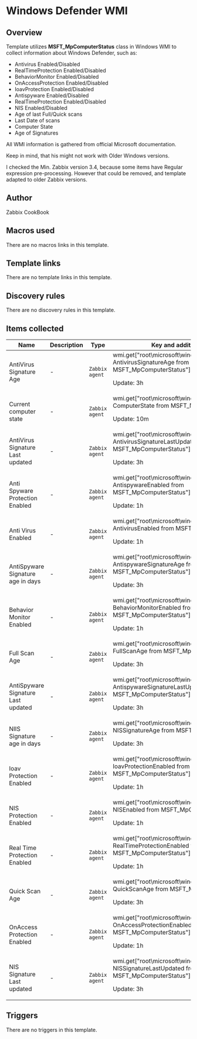 # Windows Defender WMI

## Overview

Template utilizes **MSFT\_MpComputerStatus** class in Windows WMI to collect information about Windows Defender, such as:


* Antivirus Enabled/Disabled
* RealTimeProtection Enabled/Disabled
* BehaviorMonitor Enabled/Disabled
* OnAccessProtection Enabled/Disabled
* IoavProtection Enabled/Disabled
* Antispyware Enabled/Disabled
* RealTimeProtection Enabled/Disabled
* NIS Enabled/Disabled
* Age of last Full/Quick scans
* Last Date of scans
* Computer State
* Age of Signatures


All WMI information is gathered from official Microsoft documentation.


Keep in mind, that his might not work with Older Windows versions.


I checked the Min. Zabbix version 3.4, because some items have Regular expression pre-processing. However that could be removed, and template adapted to older Zabbix versions.



## Author

Zabbix CookBook

## Macros used

There are no macros links in this template.

## Template links

There are no template links in this template.

## Discovery rules

There are no discovery rules in this template.

## Items collected

|Name|Description|Type|Key and additional info|
|----|-----------|----|----|
|AntiVirus Signature Age|<p>-</p>|`Zabbix agent`|wmi.get["root\microsoft\windows\defender","select AntivirusSignatureAge from MSFT_MpComputerStatus"]<p>Update: 3h</p>|
|Current computer state|<p>-</p>|`Zabbix agent`|wmi.get["root\microsoft\windows\defender","select ComputerState  from MSFT_MpComputerStatus"]<p>Update: 10m</p>|
|AntiVirus Signature Last updated|<p>-</p>|`Zabbix agent`|wmi.get["root\microsoft\windows\defender","select AntivirusSignatureLastUpdated from MSFT_MpComputerStatus"]<p>Update: 3h</p>|
|Anti Spyware Protection Enabled|<p>-</p>|`Zabbix agent`|wmi.get["root\microsoft\windows\defender","select AntispywareEnabled from MSFT_MpComputerStatus"]<p>Update: 1h</p>|
|Anti Virus Enabled|<p>-</p>|`Zabbix agent`|wmi.get["root\microsoft\windows\defender","select AntivirusEnabled from MSFT_MpComputerStatus"]<p>Update: 1h</p>|
|AntiSpyware Signature age in days|<p>-</p>|`Zabbix agent`|wmi.get["root\microsoft\windows\defender","select AntispywareSignatureAge from MSFT_MpComputerStatus"]<p>Update: 3h</p>|
|Behavior Monitor Enabled|<p>-</p>|`Zabbix agent`|wmi.get["root\microsoft\windows\defender","select BehaviorMonitorEnabled from MSFT_MpComputerStatus"]<p>Update: 1h</p>|
|Full Scan Age|<p>-</p>|`Zabbix agent`|wmi.get["root\microsoft\windows\defender","select FullScanAge from MSFT_MpComputerStatus"]<p>Update: 3h</p>|
|AntiSpyware Signature Last updated|<p>-</p>|`Zabbix agent`|wmi.get["root\microsoft\windows\defender","select AntispywareSignatureLastUpdated from MSFT_MpComputerStatus"]<p>Update: 3h</p>|
|NIIS Signature age in days|<p>-</p>|`Zabbix agent`|wmi.get["root\microsoft\windows\defender","select NISSignatureAge from MSFT_MpComputerStatus"]<p>Update: 3h</p>|
|Ioav Protection Enabled|<p>-</p>|`Zabbix agent`|wmi.get["root\microsoft\windows\defender","select IoavProtectionEnabled from MSFT_MpComputerStatus"]<p>Update: 1h</p>|
|NIS Protection Enabled|<p>-</p>|`Zabbix agent`|wmi.get["root\microsoft\windows\defender","select NISEnabled from MSFT_MpComputerStatus"]<p>Update: 1h</p>|
|Real Time Protection Enabled|<p>-</p>|`Zabbix agent`|wmi.get["root\microsoft\windows\defender","select RealTimeProtectionEnabled from MSFT_MpComputerStatus"]<p>Update: 1h</p>|
|Quick Scan Age|<p>-</p>|`Zabbix agent`|wmi.get["root\microsoft\windows\defender","select QuickScanAge  from MSFT_MpComputerStatus"]<p>Update: 3h</p>|
|OnAccess Protection Enabled|<p>-</p>|`Zabbix agent`|wmi.get["root\microsoft\windows\defender","select OnAccessProtectionEnabled from MSFT_MpComputerStatus"]<p>Update: 1h</p>|
|NIS Signature Last updated|<p>-</p>|`Zabbix agent`|wmi.get["root\microsoft\windows\defender","select NISSignatureLastUpdated from MSFT_MpComputerStatus"]<p>Update: 3h</p>|
## Triggers

There are no triggers in this template.

